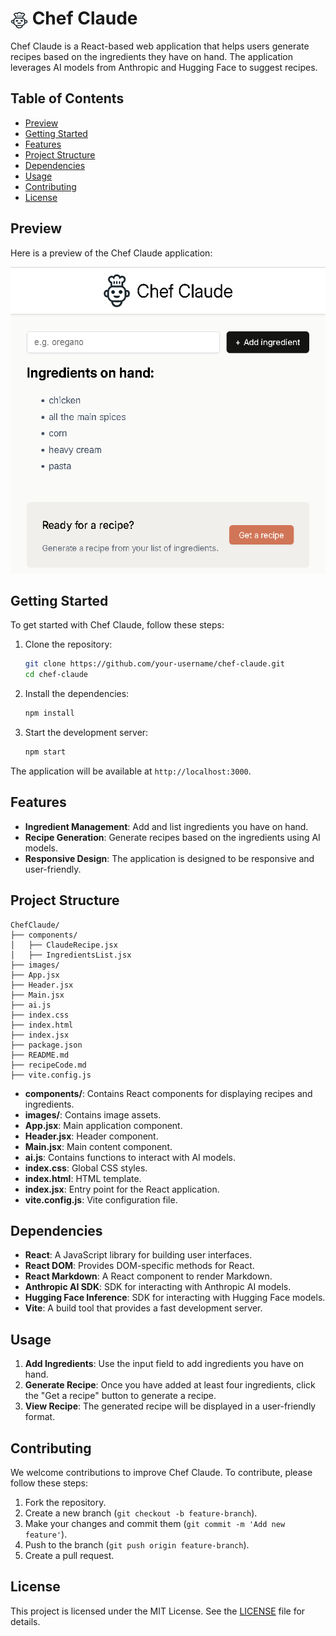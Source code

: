 
# <img src="images/chef-claude-icon.png" alt="Chef Claude Icon" style="width: 1em; height: 1em; vertical-align: middle;"> Chef Claude

Chef Claude is a React-based web application that helps users generate recipes based on the ingredients they have on hand. The application leverages AI models from Anthropic and Hugging Face to suggest recipes.

## Table of Contents

- [Preview](#preview)
- [Getting Started](#getting-started)
- [Features](#features)
- [Project Structure](#project-structure)
- [Dependencies](#dependencies)
- [Usage](#usage)
- [Contributing](#contributing)
- [License](#license)

## Preview

Here is a preview of the Chef Claude application:

 <img src="chef.png" alt="Chef Claude preview" style="width: 40em; height: 35em;">

## Getting Started

To get started with Chef Claude, follow these steps:

1. Clone the repository:
    ```sh
    git clone https://github.com/your-username/chef-claude.git
    cd chef-claude
    ```

2. Install the dependencies:
    ```sh
    npm install
    ```

3. Start the development server:
    ```sh
    npm start
    ```

The application will be available at `http://localhost:3000`.

## Features

- **Ingredient Management**: Add and list ingredients you have on hand.
- **Recipe Generation**: Generate recipes based on the ingredients using AI models.
- **Responsive Design**: The application is designed to be responsive and user-friendly.

## Project Structure

```
ChefClaude/
├── components/
│   ├── ClaudeRecipe.jsx
│   ├── IngredientsList.jsx
├── images/
├── App.jsx
├── Header.jsx
├── Main.jsx
├── ai.js
├── index.css
├── index.html
├── index.jsx
├── package.json
├── README.md
├── recipeCode.md
├── vite.config.js
```

- **components/**: Contains React components for displaying recipes and ingredients.
- **images/**: Contains image assets.
- **App.jsx**: Main application component.
- **Header.jsx**: Header component.
- **Main.jsx**: Main content component.
- **ai.js**: Contains functions to interact with AI models.
- **index.css**: Global CSS styles.
- **index.html**: HTML template.
- **index.jsx**: Entry point for the React application.
- **vite.config.js**: Vite configuration file.

## Dependencies

- **React**: A JavaScript library for building user interfaces.
- **React DOM**: Provides DOM-specific methods for React.
- **React Markdown**: A React component to render Markdown.
- **Anthropic AI SDK**: SDK for interacting with Anthropic AI models.
- **Hugging Face Inference**: SDK for interacting with Hugging Face models.
- **Vite**: A build tool that provides a fast development server.

## Usage

1. **Add Ingredients**: Use the input field to add ingredients you have on hand.
2. **Generate Recipe**: Once you have added at least four ingredients, click the "Get a recipe" button to generate a recipe.
3. **View Recipe**: The generated recipe will be displayed in a user-friendly format.

## Contributing

We welcome contributions to improve Chef Claude. To contribute, please follow these steps:

1. Fork the repository.
2. Create a new branch (`git checkout -b feature-branch`).
3. Make your changes and commit them (`git commit -m 'Add new feature'`).
4. Push to the branch (`git push origin feature-branch`).
5. Create a pull request.

## License

This project is licensed under the MIT License. See the [LICENSE](LICENSE) file for details.
